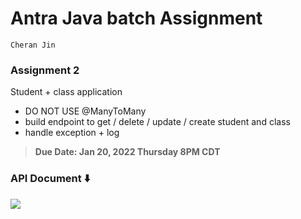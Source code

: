 # Antra Java batch Assignment
`Cheran Jin`
### Assignment 2

Student + class application
- DO NOT USE @ManyToMany
- build endpoint to get / delete / update / create student and class
- handle exception + log

> **Due Date: Jan 20, 2022 Thursday 8PM CDT**


### API Document ⬇️
<a href="https://documenter.getpostman.com/view/9327328/UVXnGuGU"><img src="https://images.ctfassets.net/1wryd5vd9xez/1sHuHRROdF7ifCjy4QKVXk/a44e85c6138dbe13126c4ede8650cf29/https___cdn-images-1.medium.com_max_2000_1_O0OZO4m6nbwwnYAtkSQO0g.png"></a>